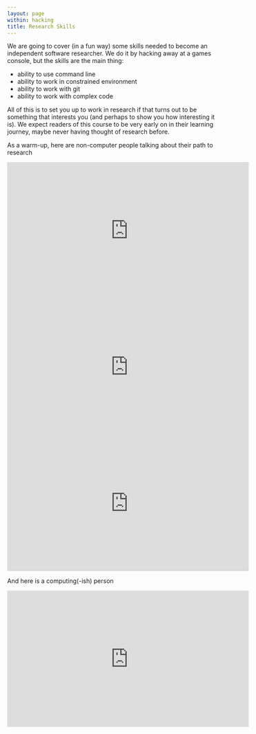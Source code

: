 ```yaml
---
layout: page
within: hacking
title: Research Skills
---
```


We are going to cover (in a fun way) some skills needed to become an independent software researcher.  We do it by hacking away at a games console, but the skills are the main thing:

  * ability to use command line
  * ability to work in constrained environment
  * ability to work with git
  * ability to work with complex code

All of this is to set you up to work in research if that turns out to be something that interests you (and perhaps to show you how interesting it is).  We expect readers of this course to be very early on in their learning journey, maybe never having thought of research before.

As a warm-up, here are non-computer people talking about their path to research

<iframe width="560" height="315" src="https://www.youtube.com/embed/vOhyZ8FYCmw" frameborder="0" allow="accelerometer; autoplay; clipboard-write; encrypted-media; gyroscope; picture-in-picture" allowfullscreen></iframe>

<iframe width="560" height="315" src="https://www.youtube.com/embed/tUNx9O4SXU8" frameborder="0" allow="accelerometer; autoplay; clipboard-write; encrypted-media; gyroscope; picture-in-picture" allowfullscreen></iframe>

<iframe width="560" height="315" src="https://www.youtube.com/embed/p1SPSzEMBzM" frameborder="0" allow="accelerometer; autoplay; clipboard-write; encrypted-media; gyroscope; picture-in-picture" allowfullscreen></iframe>

And here is a computing(-ish) person

<iframe width="560" height="315" src="https://www.youtube.com/embed/3BXZxh6rVlE" frameborder="0" allow="accelerometer; autoplay; clipboard-write; encrypted-media; gyroscope; picture-in-picture" allowfullscreen></iframe>
